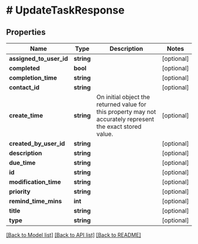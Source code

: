 # # UpdateTaskResponse

## Properties

Name | Type | Description | Notes
------------ | ------------- | ------------- | -------------
**assigned_to_user_id** | **string** |  | [optional]
**completed** | **bool** |  | [optional]
**completion_time** | **string** |  | [optional]
**contact_id** | **string** |  | [optional]
**create_time** | **string** | On initial object the returned value for this property may not accurately represent the exact stored value. | [optional]
**created_by_user_id** | **string** |  | [optional]
**description** | **string** |  | [optional]
**due_time** | **string** |  | [optional]
**id** | **string** |  | [optional]
**modification_time** | **string** |  | [optional]
**priority** | **string** |  | [optional]
**remind_time_mins** | **int** |  | [optional]
**title** | **string** |  | [optional]
**type** | **string** |  | [optional]

[[Back to Model list]](../../README.md#models) [[Back to API list]](../../README.md#endpoints) [[Back to README]](../../README.md)
